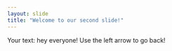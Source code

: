 ```yaml
---
layout: slide
title: "Welcome to our second slide!"
---
```

Your text: hey everyone!
Use the left arrow to go back!
